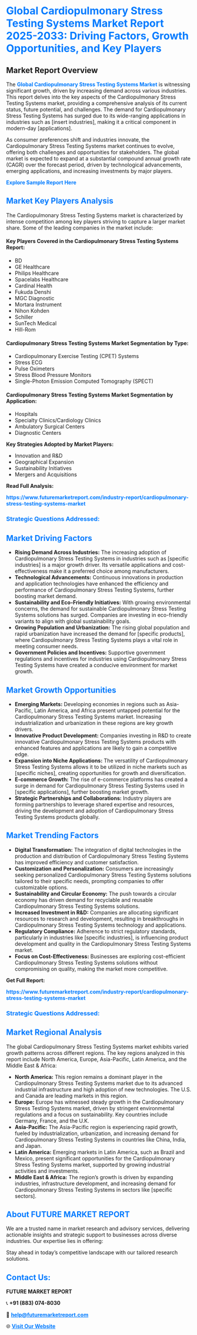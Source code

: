 <h1 style="color: #007BFF;">Global Cardiopulmonary Stress Testing Systems Market Report 2025-2033: Driving Factors, Growth Opportunities, and Key Players</h1>

<section id="overview">
<h2>Market Report Overview</h2>
<p>The <a href="https://www.futuremarketreport.com/industry-report/cardiopulmonary-stress-testing-systems-market" style="color: #007BFF; text-decoration: none;"><strong>Global Cardiopulmonary Stress Testing Systems Market</strong></a> is witnessing significant growth, driven by increasing demand across various industries. This report delves into the key aspects of the Cardiopulmonary Stress Testing Systems market, providing a comprehensive analysis of its current status, future potential, and challenges. The demand for Cardiopulmonary Stress Testing Systems has surged due to its wide-ranging applications in industries such as [insert industries], making it a critical component in modern-day [applications].</p>
<p>As consumer preferences shift and industries innovate, the Cardiopulmonary Stress Testing Systems market continues to evolve, offering both challenges and opportunities for stakeholders. The global market is expected to expand at a substantial compound annual growth rate (CAGR) over the forecast period, driven by technological advancements, emerging applications, and increasing investments by major players.</p>
</section>

<section id="overview">
<p><a href="https://www.futuremarketreport.com/request-sample/reportId=64115" style="color: #007BFF; text-decoration: none;"><strong>Explore Sample Report Here</strong></a></p>
</section>

<section id="key-players">
<h2 style="color: #007BFF;">Market Key Players Analysis</h2>
<p>The Cardiopulmonary Stress Testing Systems market is characterized by intense competition among key players striving to capture a larger market share. Some of the leading companies in the market include:</p>
<h4>Key Players Covered in the Cardiopulmonary Stress Testing Systems Report:</h4>
<ul><li>BD</li><li>GE Healthcare</li><li>Philips Healthcare</li><li>Spacelabs Healthcare</li><li>Cardinal Health</li><li>Fukuda Denshi</li><li>MGC Diagnostic</li><li>Mortara Instrument</li><li>Nihon Kohden</li><li>Schiller</li><li>SunTech Medical</li><li>Hill-Rom</li></ul>
<h4>Cardiopulmonary Stress Testing Systems Market Segmentation by Type:</h4>
<ul><li>Cardiopulmonary Exercise Testing (CPET) Systems</li><li>Stress ECG</li><li>Pulse Oximeters</li><li>Stress Blood Pressure Monitors</li><li>Single-Photon Emission Computed Tomography (SPECT)</li></ul>

<h4>Cardiopulmonary Stress Testing Systems Market Segmentation by Application:</h4>
<ul><li>Hospitals</li><li>Specialty Clinics/Cardiology Clinics</li><li>Ambulatory Surgical Centers</li><li>Diagnostic Centers</li></ul>
<p><strong>Key Strategies Adopted by Market Players:</strong></p>
<ul>
<li>Innovation and R&D</li>
<li>Geographical Expansion</li>
<li>Sustainability Initiatives</li>
<li>Mergers and Acquisitions</li>
</ul>
</section>

<section>
<p><strong>Read Full Analysis: </strong></p><a href="https://www.futuremarketreport.com/industry-report/cardiopulmonary-stress-testing-systems-market" style="color: #007BFF; text-decoration: none;"><strong>https://www.futuremarketreport.com/industry-report/cardiopulmonary-stress-testing-systems-market</strong></a>
<h3 style="color: #007BFF;">Strategic Questions Addressed:</h3>
</section>

<section id="driving-factors">
<h2 style="color: #007BFF;">Market Driving Factors</h2>
<ul>
<li><strong>Rising Demand Across Industries:</strong> The increasing adoption of Cardiopulmonary Stress Testing Systems in industries such as [specific industries] is a major growth driver. Its versatile applications and cost-effectiveness make it a preferred choice among manufacturers.</li>
<li><strong>Technological Advancements:</strong> Continuous innovations in production and application technologies have enhanced the efficiency and performance of Cardiopulmonary Stress Testing Systems, further boosting market demand.</li>
<li><strong>Sustainability and Eco-Friendly Initiatives:</strong> With growing environmental concerns, the demand for sustainable Cardiopulmonary Stress Testing Systems solutions has surged. Companies are investing in eco-friendly variants to align with global sustainability goals.</li>
<li><strong>Growing Population and Urbanization:</strong> The rising global population and rapid urbanization have increased the demand for [specific products], where Cardiopulmonary Stress Testing Systems plays a vital role in meeting consumer needs.</li>
<li><strong>Government Policies and Incentives:</strong> Supportive government regulations and incentives for industries using Cardiopulmonary Stress Testing Systems have created a conducive environment for market growth.</li>
</ul>
</section>

<section id="growth-opportunities">
<h2 style="color: #007BFF;">Market Growth Opportunities</h2>
<ul>
<li><strong>Emerging Markets:</strong> Developing economies in regions such as Asia-Pacific, Latin America, and Africa present untapped potential for the Cardiopulmonary Stress Testing Systems market. Increasing industrialization and urbanization in these regions are key growth drivers.</li>
<li><strong>Innovative Product Development:</strong> Companies investing in R&D to create innovative Cardiopulmonary Stress Testing Systems products with enhanced features and applications are likely to gain a competitive edge.</li>
<li><strong>Expansion into Niche Applications:</strong> The versatility of Cardiopulmonary Stress Testing Systems allows it to be utilized in niche markets such as [specific niches], creating opportunities for growth and diversification.</li>
<li><strong>E-commerce Growth:</strong> The rise of e-commerce platforms has created a surge in demand for Cardiopulmonary Stress Testing Systems used in [specific applications], further boosting market growth.</li>
<li><strong>Strategic Partnerships and Collaborations:</strong> Industry players are forming partnerships to leverage shared expertise and resources, driving the development and adoption of Cardiopulmonary Stress Testing Systems products globally.</li>
</ul>
</section>

<section id="trending-factors">
<h2 style="color: #007BFF;">Market Trending Factors</h2>
<ul>
<li><strong>Digital Transformation:</strong> The integration of digital technologies in the production and distribution of Cardiopulmonary Stress Testing Systems has improved efficiency and customer satisfaction.</li>
<li><strong>Customization and Personalization:</strong> Consumers are increasingly seeking personalized Cardiopulmonary Stress Testing Systems solutions tailored to their specific needs, prompting companies to offer customizable options.</li>
<li><strong>Sustainability and Circular Economy:</strong> The push towards a circular economy has driven demand for recyclable and reusable Cardiopulmonary Stress Testing Systems solutions.</li>
<li><strong>Increased Investment in R&D:</strong> Companies are allocating significant resources to research and development, resulting in breakthroughs in Cardiopulmonary Stress Testing Systems technology and applications.</li>
<li><strong>Regulatory Compliance:</strong> Adherence to strict regulatory standards, particularly in industries like [specific industries], is influencing product development and quality in the Cardiopulmonary Stress Testing Systems market.</li>
<li><strong>Focus on Cost-Effectiveness:</strong> Businesses are exploring cost-efficient Cardiopulmonary Stress Testing Systems solutions without compromising on quality, making the market more competitive.</li>
</ul>
</section>

<section>
<p><strong>Get Full Report: </strong></p><a href="https://www.futuremarketreport.com/industry-report/cardiopulmonary-stress-testing-systems-market" style="color: #007BFF; text-decoration: none;"><strong>https://www.futuremarketreport.com/industry-report/cardiopulmonary-stress-testing-systems-market</strong></a>
<h3 style="color: #007BFF;">Strategic Questions Addressed:</h3>
</section>


<section id="regional-analysis">
<h2 style="color: #007BFF;">Market Regional Analysis</h2>
<p>The global Cardiopulmonary Stress Testing Systems market exhibits varied growth patterns across different regions. The key regions analyzed in this report include North America, Europe, Asia-Pacific, Latin America, and the Middle East & Africa:</p>
<ul>
<li><strong>North America:</strong> This region remains a dominant player in the Cardiopulmonary Stress Testing Systems market due to its advanced industrial infrastructure and high adoption of new technologies. The U.S. and Canada are leading markets in this region.</li>
<li><strong>Europe:</strong> Europe has witnessed steady growth in the Cardiopulmonary Stress Testing Systems market, driven by stringent environmental regulations and a focus on sustainability. Key countries include Germany, France, and the U.K.</li>
<li><strong>Asia-Pacific:</strong> The Asia-Pacific region is experiencing rapid growth, fueled by industrialization, urbanization, and increasing demand for Cardiopulmonary Stress Testing Systems in countries like China, India, and Japan.</li>
<li><strong>Latin America:</strong> Emerging markets in Latin America, such as Brazil and Mexico, present significant opportunities for the Cardiopulmonary Stress Testing Systems market, supported by growing industrial activities and investments.</li>
<li><strong>Middle East & Africa:</strong> The region’s growth is driven by expanding industries, infrastructure development, and increasing demand for Cardiopulmonary Stress Testing Systems in sectors like [specific sectors].</li>
</ul>
</section>

<footer>
<h2 style="color: #007BFF;">About FUTURE MARKET REPORT</h2>
<p>We are a trusted name in market research and advisory services, delivering actionable insights and strategic support to businesses across diverse industries. Our expertise lies in offering:</p>

<p>Stay ahead in today’s competitive landscape with our tailored research solutions.</p>

<h2 style="color: #007BFF;">Contact Us:</h2>
<p><strong>FUTURE MARKET REPORT</strong></p>
<p>📞 <strong>+91 (883) 074-8030</strong></p>
<p>📧 <strong><a href="mailto:help@futuremarketreport.com" style="color: #007BFF;">help@futuremarketreport.com</a></strong></p>
<p>🌐 <strong><a href="https://www.futuremarketreport.com/" style="color: #007BFF;">Visit Our Website</a></strong></p>
</footer>